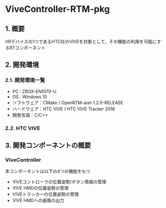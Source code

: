 # ViveController-RTM-pkg

## 1. 概要
VRデバイスの1つであるHTC社のVIVEを対象として，その機能の利用を可能にするRTコンポーネント

## 2. 開発環境
### 2.1. 開発環境一覧
- PC : ZBOX-EN1070-U
- OS : Windows 10
- ソフトウェア：CMake / OpenRTM-aist-1.2.0-RELEASE
- ハードウェア：HTC VIVE / HTC VIVE Tracker 2018
- 開発言語：C/C++

### 2.2. HTC VIVE

## 3. 開発コンポーネントの概要
### ViveController
本コンポーネントは以下の4つの機能をもつ
- VIVEコントローラの位置姿勢/ボタン情報の管理
- VIVE HMDの位置姿勢の管理
- VIVEトラッカーの位置姿勢の管理
- VIVE HMDへの画像の出力
